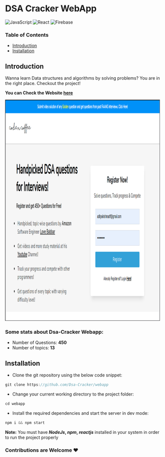 # DSA Cracker WebApp

![JavaScript](https://img.shields.io/badge/-JavaScript-f7df1e?style=flat-square&logo=javascript&logoColor=black)
![React](https://img.shields.io/badge/-React-61dafb?style=flat-square&logo=react&logoColor=white)
![Firebase](https://img.shields.io/badge/-Firebase-ffca28?style=flat-square&logo=Firebase&logoColor=black)

### Table of Contents  
- [Introduction](https://github.com/Dsa-Cracker/webapp#introduction)
- [Installation](https://github.com/Dsa-Cracker/Webapp#installation)

## Introduction
Wanna learn Data structures and algorithms by solving problems? You are in the right place. Checkout the project!

**You can Check the Website <a href='https://dsa-cracker.herokuapp.com/'>here</a>**

<img src='https://github.com/Dsa-Cracker/webapp/blob/main/Screenshot%20from%202021-09-13%2010-21-30.png?raw=true' width="1280" height="720"/>

### Some stats about Dsa-Cracker Webapp:
<ul>
  <li>Number of Questions: <b>450</b></li>
  <li>Number of topics: <b>13</b></li>
</ul>

## Installation
- Clone the git repository using the below code snippet:
```javascript
git clone https://github.com/Dsa-Cracker/webapp
```
- Change your current working directory to the project folder:
```javascript
cd webapp
```
- Install the required dependencies and start the server in dev mode:
```javascript
npm i && npm start
````

**Note:**
You must have **_NodeJs_, _npm_, _reactjs_** installed in your system in order to run the project properly

### Contributions are Welcome :heart:

